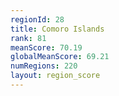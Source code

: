 ```yaml
---
regionId: 28
title: Comoro Islands
rank: 81
meanScore: 70.19
globalMeanScore: 69.21
numRegions: 220
layout: region_score
---
```

